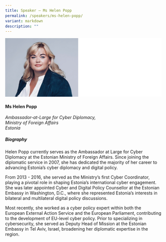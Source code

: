 ```yaml
---
title: Speaker – Ms Helen Popp
permalink: /speakers/ms-helen-popp/
variant: markdown
description: ""
---
```

![](/images/2025%20speakers/Helen_Popp.png)
#### **Ms Helen Popp**

*Ambassador-at-Large for Cyber Diplomacy,<br>Ministry of Foreign Affairs<br>Estonia*

##### **Biography**
Helen Popp currently serves as the Ambassador at Large for Cyber Diplomacy at the Estonian Ministry of Foreign Affairs. Since joining the diplomatic service in 2007, she has dedicated the majority of her career to advancing Estonia’s cyber diplomacy and digital policy.

From 2013 - 2016, she served as the Ministry’s first Cyber Coordinator, playing a pivotal role in shaping Estonia’s international cyber engagement. She was later appointed Cyber and Digital Policy Counsellor at the Estonian Embassy in Washington, D.C., where she represented Estonia’s interests in bilateral and multilateral digital policy discussions.

Most recently, she worked as a cyber policy expert within both the European External Action Service and the European Parliament, contributing to the development of EU-level cyber policy.
Prior to specializing in cybersecurity, she served as Deputy Head of Mission at the Estonian Embassy in Tel Aviv, Israel, broadening her diplomatic expertise in the region.